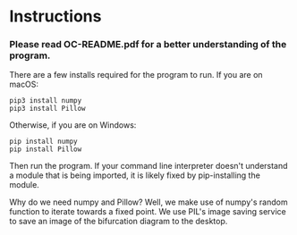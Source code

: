 # Instructions
### Please read OC-README.pdf for a better understanding of the program.

There are a few installs required for the program to run. If you are on macOS:

```
pip3 install numpy
pip3 install Pillow
```

Otherwise, if you are on Windows:

```
pip install numpy
pip install Pillow
```
Then run the program. If your command line interpreter doesn't understand a module that is being imported, it is likely fixed by pip-installing the module.

Why do we need numpy and Pillow? Well, we make use of numpy's random function to iterate towards a fixed point. We use PIL's image saving service to save an image of the bifurcation diagram to the desktop.
